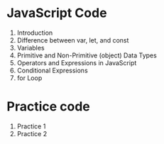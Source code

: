 # JavaScript Code
1. Introduction
2. Difference between var, let, and const
3. Variables
4. Primitive and Non-Primitive (object) Data Types
5. Operators and Expressions in JavaScript
6. Conditional Expressions
7. for Loop

# Practice code
1. Practice 1
2. Practice 2